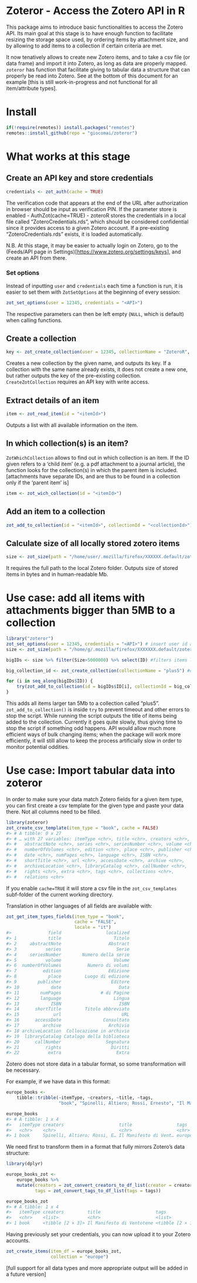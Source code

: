 
<!-- README.md is generated from README.Rmd. Please edit that file -->

# Zoteror - Access the Zotero API in R

This package aims to introduce basic functionalities to access the
Zotero API. Its main goal at this stage is to have enough function to
facilitate resizing the storage space used, by ordering items by
attachment size, and by allowing to add items to a collection if certain
criteria are met.

It now tenatively allows to create new Zotero items, and to take a csv
file (or data frame) and import it into Zotero, as long as data are
properly mapped. `zoteror` has function that facilitate giving to
tabular data a structure that can properly be read into Zotero. See at
the bottom of this document for an example \[this is still
work-in-progress and not functional for all item/attribute types\].

# Install

``` r
if(!require(remotes)) install.packages("remotes")
remotes::install_github(repo = "giocomai/zoteror")
```

# What works at this stage

## Create an API key and store credentials

``` r
credentials <- zot_auth(cache = TRUE)
```

The verification code that appears at the end of the URL after
authorization in browser should be input as verification PIN. If the
parameter store is enabled - AuthZot(cache=TRUE) - zoteroR stores the
credentials in a local file called “ZoteroCredentials.rds”, which should
be considered confidential since it provides access to a given Zotero
account. If a pre-existing “ZoteroCredentials.rds” exists, it is loaded
automatically.

N.B. At this stage, it may be easier to actually login on Zotero, go to
the (Feeds/API page in
Settings)\[<https://www.zotero.org/settings/keys>\], and create an API
from there.

### Set options

Instead of inputting `user` and `credentials` each time a function is
run, it is easier to set them with `ZotSetOptions` at the beginning of
every session:

``` r
zot_set_options(user = 12345, credentials = "<API>")
```

The respective parameters can then be left empty (`NULL`, which is
default) when calling
functions.

## Create a collection

``` r
key <- zot_create_collection(user = 12345, collectionName = "ZoteroR", credentials = "<API>")
```

Creates a new collection by the given name, and outputs its key. If a
collection with the same name already exists, it does not create a new
one, but rather outputs the key of the pre-existing collection.
`CreateZotCollection` requires an API key with write access.

## Extract details of an item

``` r
item <- zot_read_item(id = "<itemId>")
```

Outputs a list with all available information on the item.

## In which collection(s) is an item?

`ZotWhichCollection` allows to find out in which collection is an item.
If the ID given refers to a ‘child item’ (e.g. a pdf attachment to a
journal article), the function looks for the collection(s) in which the
parent item is included. \[attachments have separate IDs, and are thus
to be found in a collection only if the ‘parent item’
is\]

``` r
item <- zot_wich_collection(id = "<itemId>")
```

## Add an item to a collection

``` r
zot_add_to_collection(id = "<itemId>", collectionId = "<collectionId>")
```

## Calculate size of all locally stored zotero items

``` r
size <- zot_size(path = "/home/user/.mozilla/firefox/XXXXXX.default/zotero/storage")
```

It requires the full path to the local Zotero folder. Outputs size of
stored items in bytes and in human-readable
Mb.

# Use case: add all items with attachments bigger than 5MB to a collection

``` r
library("zoteror")
zot_set_options(user = 12345, credentials = "<API>") # insert user id and API credentials
size <- zot_size(path = "/home/g/.mozilla/firefox/XXXXXXX.default/zotero/storage") # full path to Zotero storage folder

bigIDs <- size %>% filter(Size>5000000) %>% select(ID) #filters items larger than 5MB

big_collection_id <- zot_create_collection(collectionName = "plus5") #creates collection "plus5", and if already existing simply outputs its key

for (i in seq_along(bigIDs$ID)) {
    try(zot_add_to_collection(id = bigIDs$ID[i], collectionId = big_collection_id))
}
```

This adds all items larger tan 5Mb to a collection called “plus5”.
`zot_add_to_collection()` is inside `try` to prevent timeout and other
errors to stop the script. While running the script outputs the title of
items being added to the collection. Currently it goes quite slowly,
thus giving time to stop the script if something odd happens. API would
allow much more efficient ways of bulk changing items; when the package
will work more efficiently, it will still allow to keep the process
artificially slow in order to monitor potential oddities.

# Use case: Import tabular data into zoteror

In order to make sure your data match Zotero fields for a given item
type, you can first create a csv template for the given type and paste
your data there. Not all columns need to be filled.

``` r
library(zoteror)
zot_create_csv_template(item_type = "book", cache = FALSE) 
#> # A tibble: 0 x 27
#> # … with 27 variables: itemType <chr>, title <chr>, creators <chr>,
#> #   abstractNote <chr>, series <chr>, seriesNumber <chr>, volume <chr>,
#> #   numberOfVolumes <chr>, edition <chr>, place <chr>, publisher <chr>,
#> #   date <chr>, numPages <chr>, language <chr>, ISBN <chr>,
#> #   shortTitle <chr>, url <chr>, accessDate <chr>, archive <chr>,
#> #   archiveLocation <chr>, libraryCatalog <chr>, callNumber <chr>,
#> #   rights <chr>, extra <chr>, tags <chr>, collections <chr>,
#> #   relations <chr>
```

If you enable `cache=TRUE` it will store a csv file in the
`zot_csv_templates` subf-folder of the current working directory.

Translation in other languages of all fields are available with:

``` r
zot_get_item_types_fields(item_type = "book",
                          cache = "FALSE",
                          locale = "it")
#>              field                 localized
#> 1            title                    Titolo
#> 2     abstractNote                  Abstract
#> 3           series                     Serie
#> 4     seriesNumber        Numero della serie
#> 5           volume                    Volume
#> 6  numberOfVolumes          Numero di volumi
#> 7          edition                  Edizione
#> 8            place         Luogo di edizione
#> 9        publisher                   Editore
#> 10            date                      Data
#> 11        numPages               # di Pagine
#> 12        language                    Lingua
#> 13            ISBN                      ISBN
#> 14      shortTitle         Titolo abbreviato
#> 15             url                       URL
#> 16      accessDate                Consultato
#> 17         archive                  Archivio
#> 18 archiveLocation  Collocazione in archivio
#> 19  libraryCatalog Catalogo della biblioteca
#> 20      callNumber                 Segnatura
#> 21          rights                   Diritti
#> 22           extra                     Extra
```

Zotero does not store data in a tabular format, so some transformation
will be necessary.

For example, if we have data in this format:

``` r
europe_books <- 
    tibble::tribble(~itemType, ~creators, ~title, ~tags,
                    "book", "Spinelli, Altiero; Rossi, Ernesto", "Il Manifesto di Ventotene", "europe; history")

europe_books
#> # A tibble: 1 x 4
#>   itemType creators                     title                 tags         
#>   <chr>    <chr>                        <chr>                 <chr>        
#> 1 book     Spinelli, Altiero; Rossi, E… Il Manifesto di Vent… europe; hist…
```

We need first to transform them in a format that fully mirrors Zotero’s
data structure:

``` r
library(dplyr)

europe_books_zot <- 
    europe_books %>% 
    mutate(creators = zot_convert_creators_to_df_list(creator = creators), 
           tags = zot_convert_tags_to_df_list(tags = tags))

europe_books_zot
#> # A tibble: 1 x 4
#>   itemType creators         title                     tags            
#>   <chr>    <list>           <chr>                     <list>          
#> 1 book     <tibble [2 × 3]> Il Manifesto di Ventotene <tibble [2 × 1]>
```

Having previously set your credentials, you can now upload it to your
Zotero accounts.

``` r
zot_create_items(item_df = europe_books_zot,
                 collection = "europe")
```

\[full support for all data types and more appropriate output will be
added in a future version\]
